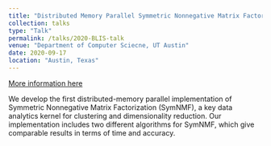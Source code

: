 ```yaml
---
title: "Distributed Memory Parallel Symmetric Nonnegative Matrix Factorization"
collection: talks
type: "Talk"
permalink: /talks/2020-BLIS-talk
venue: "Department of Computer Sciecne, UT Austin"
date: 2020-09-17
location: "Austin, Texas"
---
```


[More information here](https://www.cs.utexas.edu/users/flame/BLISRetreat2020/)

We develop the first distributed-memory parallel implementation of Symmetric Nonnegative Matrix Factorization (SymNMF), a key data analytics kernel for clustering and dimensionality reduction. Our implementation includes two different algorithms for SymNMF, which give comparable results in terms of time and accuracy.
